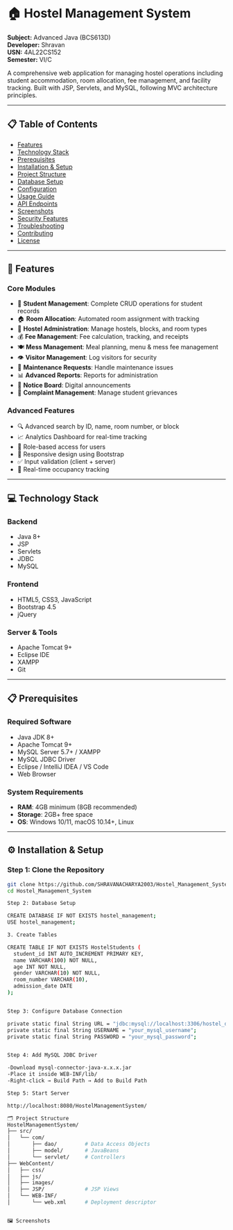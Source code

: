 # 🏠 Hostel Management System

**Subject:** Advanced Java (BCS613D)  
**Developer:** Shravan  
**USN:** 4AL22CS152  
**Semester:** VI/C  

A comprehensive web application for managing hostel operations including student accommodation, room allocation, fee management, and facility tracking. Built with JSP, Servlets, and MySQL, following MVC architecture principles.

---

## 📋 Table of Contents

- [Features](#-features)
- [Technology Stack](#-technology-stack)
- [Prerequisites](#-prerequisites)
- [Installation & Setup](#️-installation--setup)
- [Project Structure](#️-project-structure)
- [Database Setup](#️-database-setup)
- [Configuration](#-configuration)
- [Usage Guide](#-usage-guide)
- [API Endpoints](#-api-endpoints)
- [Screenshots](#-screenshots)
- [Security Features](#-security-features)
- [Troubleshooting](#-troubleshooting)
- [Contributing](#-contributing)
- [License](#-license)

---

## 🚀 Features

### Core Modules

- 👥 **Student Management**: Complete CRUD operations for student records
- 🏠 **Room Allocation**: Automated room assignment with tracking
- 🏢 **Hostel Administration**: Manage hostels, blocks, and room types
- 💰 **Fee Management**: Fee calculation, tracking, and receipts
- 🍽️ **Mess Management**: Meal planning, menu & mess fee management
- 👁️ **Visitor Management**: Log visitors for security
- 🔧 **Maintenance Requests**: Handle maintenance issues
- 📊 **Advanced Reports**: Reports for administration
- 📢 **Notice Board**: Digital announcements
- 📝 **Complaint Management**: Manage student grievances

### Advanced Features

- 🔍 Advanced search by ID, name, room number, or block
- 📈 Analytics Dashboard for real-time tracking
- 🔐 Role-based access for users
- 📱 Responsive design using Bootstrap
- ✅ Input validation (client + server)
- 🔄 Real-time occupancy tracking

---

## 💻 Technology Stack

### Backend

- Java 8+
- JSP
- Servlets
- JDBC
- MySQL

### Frontend

- HTML5, CSS3, JavaScript
- Bootstrap 4.5
- jQuery

### Server & Tools

- Apache Tomcat 9+
- Eclipse IDE
- XAMPP
- Git

---

## 📋 Prerequisites

### Required Software

- Java JDK 8+
- Apache Tomcat 9+
- MySQL Server 5.7+ / XAMPP
- MySQL JDBC Driver
- Eclipse / IntelliJ IDEA / VS Code
- Web Browser

### System Requirements

- **RAM**: 4GB minimum (8GB recommended)
- **Storage**: 2GB+ free space
- **OS**: Windows 10/11, macOS 10.14+, Linux

---

## ⚙️ Installation & Setup

### Step 1: Clone the Repository

```bash
git clone https://github.com/SHRAVANACHARYA2003/Hostel_Management_System
cd Hostel_Management_System

Step 2: Database Setup

CREATE DATABASE IF NOT EXISTS hostel_management;
USE hostel_management;

3. Create Tables

CREATE TABLE IF NOT EXISTS HostelStudents (
  student_id INT AUTO_INCREMENT PRIMARY KEY,
  name VARCHAR(100) NOT NULL,
  age INT NOT NULL,
  gender VARCHAR(10) NOT NULL,
  room_number VARCHAR(10),
  admission_date DATE
);


Step 3: Configure Database Connection

private static final String URL = "jdbc:mysql://localhost:3306/hostel_db";
private static final String USERNAME = "your_mysql_username";
private static final String PASSWORD = "your_mysql_password";


Step 4: Add MySQL JDBC Driver

-Download mysql-connector-java-x.x.x.jar
-Place it inside WEB-INF/lib/
-Right-click → Build Path → Add to Build Path

Step 5: Start Server

http://localhost:8080/HostelManagementSystem/

🗂️ Project Structure
HostelManagementSystem/
├── src/
│   └── com/
│       ├── dao/         # Data Access Objects
│       ├── model/       # JavaBeans
│       └── servlet/     # Controllers
├── WebContent/
│   ├── css/
│   ├── js/
│   ├── images/
│   ├── JSP/             # JSP Views
│   └── WEB-INF/
│       └── web.xml      # Deployment descriptor


🖼️ Screenshots











